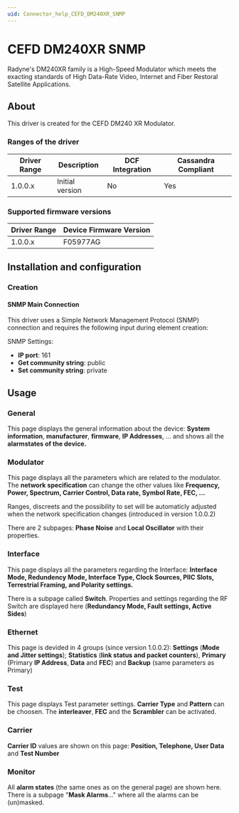 ```yaml
---
uid: Connector_help_CEFD_DM240XR_SNMP
---
```


# CEFD DM240XR SNMP


Radyne's DM240XR family is a High-Speed Modulator which meets the exacting standards of High Data-Rate Video, Internet and Fiber Restoral Satellite Applications.

## About

This driver is created for the CEFD DM240 XR Modulator.

### Ranges of the driver

| **Driver Range** | **Description** | **DCF Integration** | **Cassandra Compliant** |
|------------------|-----------------|---------------------|-------------------------|
| 1.0.0.x          | Initial version | No                  | Yes                     |

### Supported firmware versions

| **Driver Range** | **Device Firmware Version** |
|------------------|-----------------------------|
| 1.0.0.x          | F05977AG                    |

## Installation and configuration

### Creation

#### SNMP Main Connection

This driver uses a Simple Network Management Protocol (SNMP) connection and requires the following input during element creation:

SNMP Settings:

- **IP port**: 161
- **Get community string**: public
- **Set community string**: private

## Usage

### General

This page displays the general information about the device: **System information**, **manufacturer**, **firmware**, **IP Addresses**, ... and shows all the **alarmstates of the device.**

### Modulator

This page displays all the parameters which are related to the modulator. The **network specification** can change the other values like **Frequency, Power, Spectrum, Carrier Control, Data rate, Symbol Rate, FEC, ...**

Ranges, discreets and the possibility to set will be automaticly adjusted when the network specification changes (introduced in version 1.0.0.2)

There are 2 subpages: **Phase Noise** and **Local Oscillator** with their properties.

### Interface

This page displays all the parameters regarding the Interface: **Interface Mode, Redundency Mode, Interface Type, Clock Sources, PIIC Slots, Terrestrial Framing, and Polarity settings.**

There is a subpage called **Switch**. Properties and settings regarding the RF Switch are displayed here (**Redundancy Mode, Fault settings, Active Sides**)

### Ethernet

This page is devided in 4 groups (since version 1.0.0.2): **Settings** (**Mode and Jitter settings**); **Statistics** (**link status and packet counters**), **Primary** (Primary **IP Address**, **Data** and **FEC**) and **Backup** (same parameters as Primary)

### Test

This page displays Test parameter settings. **Carrier Type** and **Pattern** can be choosen. The **interleaver**, **FEC** and the **Scrambler** can be activated.

### Carrier

**Carrier ID** values are shown on this page: **Position, Telephone, User Data** and **Test Number**

### Monitor

All **alarm states** (the same ones as on the general page) are shown here. There is a subpage "**Mask Alarms**..." where all the alarms can be (un)masked.
